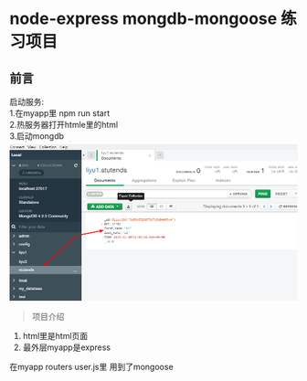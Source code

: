 # node-express mongdb-mongoose  练习项目

## 前言
启动服务:   
1.在myapp里  npm run start   
2.热服务器打开htmle里的html   
3.启动mongdb
![](/Image1.png)
> 项目介绍  
1. html里是html页面
2. 最外层myapp是express

在myapp routers user.js里 用到了mongoose 
